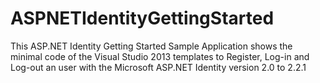 # ASPNETIdentityGettingStarted
This ASP.NET Identity Getting Started Sample Application shows the minimal code of the Visual Studio 2013 templates to Register, Log-in and Log-out an user with the Microsoft ASP.NET Identity version 2.0 to 2.2.1
